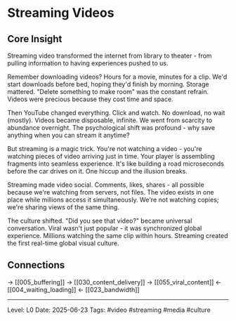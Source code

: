 # Streaming Videos

## Core Insight
Streaming video transformed the internet from library to theater - from pulling information to having experiences pushed to us.

Remember downloading videos? Hours for a movie, minutes for a clip. We'd start downloads before bed, hoping they'd finish by morning. Storage mattered. "Delete something to make room" was the constant refrain. Videos were precious because they cost time and space.

Then YouTube changed everything. Click and watch. No download, no wait (mostly). Videos became disposable, infinite. We went from scarcity to abundance overnight. The psychological shift was profound - why save anything when you can stream it anytime?

But streaming is a magic trick. You're not watching a video - you're watching pieces of video arriving just in time. Your player is assembling fragments into seamless experience. It's like building a road microseconds before the car drives on it. One hiccup and the illusion breaks.

Streaming made video social. Comments, likes, shares - all possible because we're watching from servers, not files. The video exists in one place while millions access it simultaneously. We're not watching copies; we're sharing views of the same thing.

The culture shifted. "Did you see that video?" became universal conversation. Viral wasn't just popular - it was synchronized global experience. Millions watching the same clip within hours. Streaming created the first real-time global visual culture.

## Connections
→ [[005_buffering]]
→ [[030_content_delivery]]
→ [[055_viral_content]]
← [[004_waiting_loading]]
← [[023_bandwidth]]

---
Level: L0
Date: 2025-06-23
Tags: #video #streaming #media #culture